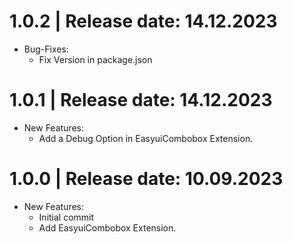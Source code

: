 1.0.2	|	Release date: **14.12.2023**
============================================
* Bug-Fixes:
  - Fix Version in package.json


1.0.1	|	Release date: **14.12.2023**
============================================
* New Features:
  - Add a Debug Option in EasyuiCombobox Extension.


1.0.0	|	Release date: **10.09.2023**
============================================
* New Features:
  - Initial commit
  - Add EasyuiCombobox Extension.


